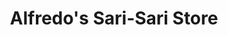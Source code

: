 ---
title: "Alfredo's Sari-Sari Store"
url: /los-banos/alfredos-sari-sari-store/
shop: convenience
---